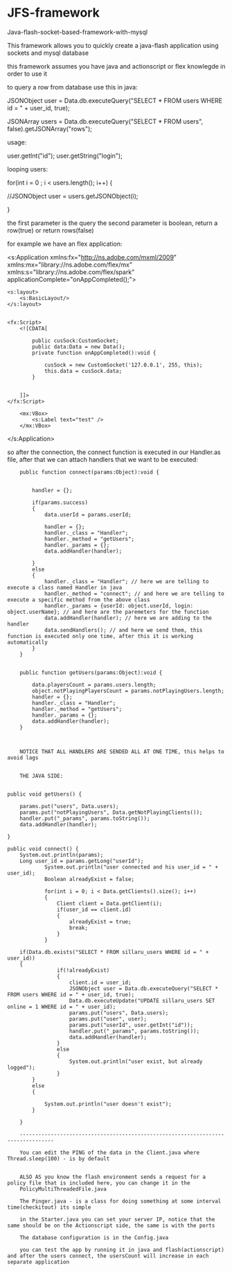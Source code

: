 JFS-framework
============

Java-flash-socket-based-framework-with-mysql

This framework allows you to quickly create a java-flash application using sockets and mysql database

this framework assumes you have java and actionscript or flex knowlegde in order to use it

to query a row from database use this in java:

JSONObject user = Data.db.executeQuery("SELECT * FROM users WHERE id = " + user_id, true);

JSONArray users = Data.db.executeQuery("SELECT * FROM users", false).getJSONArray("rows");

usage:

user.getInt("id");
user.getString("login");

looping users:

for(int i = 0 ; i < users.length(); i++)
{

   //JSONObject user = users.getJSONObject(i);

}

the first parameter is the query
the second parameter is boolean, return a row(true) or return rows(false)

for example we have an flex application:

<?xml version="1.0" encoding="utf-8"?>
<s:Application 
    xmlns:fx="http://ns.adobe.com/mxml/2009"    
    xmlns:mx="library://ns.adobe.com/flex/mx"     
    xmlns:s="library://ns.adobe.com/flex/spark"
	applicationComplete="onAppCompleted();">

    <s:layout> 
        <s:BasicLayout/> 
    </s:layout>

	
	<fx:Script>
        <![CDATA[
			
			public cusSock:CustomSocket;
			public data:Data = new Data();
			private function onAppCompleted():void {
			
				cusSock = new CustomSocket('127.0.0.1', 255, this);
				this.data = cusSock.data;
			}
			
			
        ]]>
    </fx:Script>
	
		<mx:VBox>
			<s:Label text="test" />
		</mx:VBox>
</s:Application>

so after the connection, the connect function is executed in our Handler.as file, after that we can attach handlers that we want to be executed:

		public function connect(params:Object):void {
		
			
			handler = {};
			
			if(params.success)
			{
				data.userId = params.userId;
				
				handler = {};
				handler._class = "Handler";
				handler._method = "getUsers";
				handler._params = {};
				data.addHandler(handler);
				
			}
			else
			{
				handler._class = "Handler"; // here we are telling to execute a class named Handler in java
				handler._method = "connect"; // and here we are telling to execute a specific method from the above class
				handler._params = {userId: object.userId, login: object.userName}; // and here are the paremeters for the function
				data.addHandler(handler); // here we are adding to the handler
				data.sendHandlers(); // and here we send them, this function is executed only one time, after this it is working automatically
			}
		}


		public function getUsers(params:Object):void {
		
			data.playersCount = params.users.length;
			object.notPlayingPlayersCount = params.notPlayingUsers.length;
			handler = {};
			handler._class = "Handler";
			handler._method = "getUsers";
			handler._params = {};
			data.addHandler(handler);
		}
		
		
		
		NOTICE THAT ALL HANDLERS ARE SENDED ALL AT ONE TIME, this helps to avoid lags
		
		
		THE JAVA SIDE:
		
		
	public void getUsers() {
	
		params.put("users", Data.users);
        params.put("notPlayingUsers", Data.getNotPlayingClients());
		handler.put("_params", params.toString());
		data.addHandler(handler);
	
	}
	
	public void connect() {
		System.out.println(params);
		Long user_id = params.getLong("userId");
                System.out.println("user connected and his user_id = " + user_id);
                Boolean alreadyExist = false;
                
                for(int i = 0; i < Data.getClients().size(); i++)
                {
                    Client client = Data.getClient(i);
                    if(user_id == client.id)
                    {
                        alreadyExist = true;
                        break;
                    }
                }
                
		if(Data.db.exists("SELECT * FROM sillaru_users WHERE id = " + user_id))
		{
                    if(!alreadyExist)
                    {
                        client.id = user_id;
						JSONObject user = Data.db.executeQuery("SELECT * FROM users WHERE id = " + user_id, true);
						Data.db.executeUpdate("UPDATE sillaru_users SET online = 1 WHERE id = " + user_id); 
						params.put("users", Data.users);
						params.put("user", user);
						params.put("userId", user.getInt("id"));
						handler.put("_params", params.toString());
						data.addHandler(handler);
                    }
                    else  
                    {
						System.out.println("user exist, but already logged");
                    }
            }
			else
			{
						
				System.out.println("user doesn't exist");
			}
                
        }
		
		---------------------------------------------------------------------------------
		
		You can edit the PING of the data in the Client.java where Thread.sleep(100) - is by default
		
		
		ALSO AS you know the flash environment sends a request for a policy file that is included here, you can change it in the
		PolicyMultiThreadedFile.java
		
		The Pinger.java - is a class for doing something at some interval time(checkitout) its simple
		
		in the Starter.java you can set your server IP, notice that the same should be on the Actionscript side, the same is with the ports
		
		The database configuration is in the Config.java
		
		you can test the app by running it in java and flash(actionscript) and after the users connect, the usersCount will increase in each separate application
